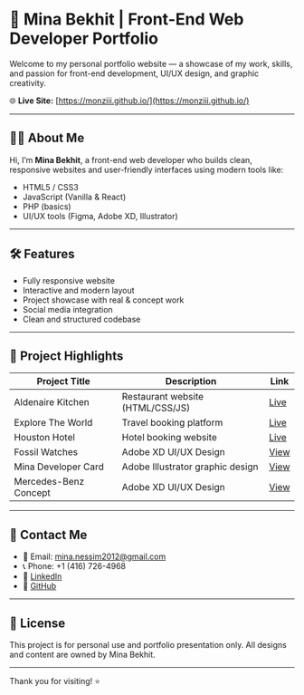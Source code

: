 # 🎨 Mina Bekhit | Front-End Web Developer Portfolio

Welcome to my personal portfolio website — a showcase of my work, skills, and passion for front-end development, UI/UX design, and graphic creativity.

🌐 **Live Site:** [https://monziii.github.io/](https://monziii.github.io/)

---

## 🧑‍💻 About Me

Hi, I’m **Mina Bekhit**, a front-end web developer who builds clean, responsive websites and user-friendly interfaces using modern tools like:

- HTML5 / CSS3
- JavaScript (Vanilla & React)
- PHP (basics)
- UI/UX tools (Figma, Adobe XD, Illustrator)

---

## 🛠️ Features

- Fully responsive website
- Interactive and modern layout
- Project showcase with real & concept work
- Social media integration
- Clean and structured codebase

---

## 📁 Project Highlights

| Project Title        | Description                                  | Link |
|----------------------|----------------------------------------------|------|
| Aldenaire Kitchen    | Restaurant website (HTML/CSS/JS)             | [Live](https://mina.free.nf/) |
| Explore The World    | Travel booking platform                      | [Live](https://lambent-naiad-ac2a74.netlify.app/) |
| Houston Hotel        | Hotel booking website                        | [Live](https://papaya-bienenstitch-74d871.netlify.app/) |
| Fossil Watches       | Adobe XD UI/UX Design                        | [View](images/work4.jpg) |
| Mina Developer Card  | Adobe Illustrator graphic design             | [View](images/work5.jpg) |
| Mercedes-Benz Concept| Adobe XD UI/UX Design                        | [View](images/work6.jpg) |

---

## 📱 Contact Me

- 📧 Email: mina.nessim2012@gmail.com  
- 📞 Phone: +1 (416) 726-4968  
- 💼 [LinkedIn](https://www.linkedin.com/in/mina-bekhit-42284372/)  
- 🐙 [GitHub](https://github.com/monziii)  

---

## 📌 License

This project is for personal use and portfolio presentation only. All designs and content are owned by Mina Bekhit.

---

Thank you for visiting! ⭐
